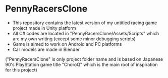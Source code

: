 # PennyRacersClone

- This repository contains the latest version of my untitled racing game project made in Unity platform
- All C# codes are located in "PennyRacersClone/Assets/Scripts" which are my own writing (except some minor debugging scripts)
- Game is aimed to work on Android and PC platforms
- Car models are made in Blender

("PennyRacersClone" is only project folder name and is based on Japanese 90's PlayStation game title "ChoroQ" which is the main root of inspiration for this project)
